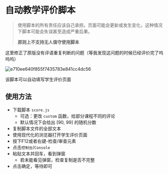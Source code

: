# 自动教学评价脚本

> 使用脚本的所有责任应该自己承担。页面可能会更新或发生变化，这种情况下脚本可能会失误甚至造成严重后果。
> 
> **原则上不支持无人值守使用脚本**

这里修正了原版没有评语重复判断的问题（等我发现这问题的时候已经评价完了呜呜呜）

![e710ee640f855f7435783e841cc4dc56](https://github.com/FoskyM/CJLU_SCA/assets/39661663/6340e2f3-825d-4f3b-92db-d25406c50626)

该脚本可以自动填写学生评价页面

## 使用方法
+ 下载脚本 `score.js`
    + 可选：更改 `custom` 函数，给部分课程不同的评论
    + 默认情况下会给出 [90, 99] 的随机分数
+ 复制脚本文件的全部文本
+ 使用现代化的浏览器打开学生评价页面
+ 按下F12或者右键-检查/审查元素
+ 点击`控制台`/`Console`
+ 粘贴文本并回车，看到弹窗
    + 若未能看见弹窗，检查复制是否不完整
+ 点击确定，等待即可
